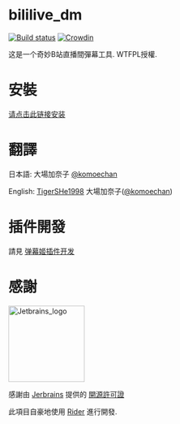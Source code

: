 bililive_dm
=======

[![Build status](https://ci.appveyor.com/api/projects/status/4ung75nx9remwc7j?svg=true&passingText=%E7%BC%96%E8%AF%91%20-%20%E7%A8%B3%20&pendingText=%E5%B0%8F%E5%9C%9F%E8%B1%86%E7%82%B8%E4%BA%86%20&failingText=%E6%88%91%E6%84%9F%E8%A7%89%E5%8D%9C%E8%A1%8C%20)](https://ci.appveyor.com/project/copyliu/bililive-dm) [![Crowdin](https://badges.crowdin.net/bililivedm/localized.svg)](https://crowdin.com/project/bililivedm)

这是一个奇妙B站直播間彈幕工具. WTFPL授權.

安裝
=======

[请点击此链接安装](https://soft.ceve-market.org/bilibili_dm/Bililive_dm.application) 

翻譯
=======
日本語: 大場加奈子 [@komoechan](https://twitter.com/komoechan)

English: [TigerSHe1998](https://github.com/TigerSHe1998) 大場加奈子([@komoechan](https://twitter.com/komoechan))

插件開發
=======
請見 [弹幕姬插件开发](https://github.com/copyliu/bililive_dm/wiki/%E5%BC%B9%E5%B9%95%E5%A7%AC%E6%8F%92%E4%BB%B6%E5%BC%80%E5%8F%91)

感謝
======
<img src="https://resources.jetbrains.com/storage/products/company/brand/logos/jb_beam.png" alt="Jetbrains_logo" height="150">

感謝由 [Jerbrains](https://www.jetbrains.com) 提供的 [開源許可證](https://www.jetbrains.com/community/opensource/) 

此項目自豪地使用 [Rider](https://www.jetbrains.com/rider/) 進行開發.
